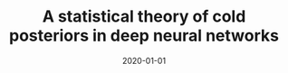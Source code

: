 ---
title: "A statistical theory of cold posteriors in deep neural networks"
collection: publications
category: ml
permalink: /publication/2020-01-01-cold-posterior
excerpt: 'This paper develops a statistical theory explaining the cold posterior effect in deep neural networks.'
date: 2020-01-01
venue: 'ICLR'
citation: 'Aitchison L. (2020). &quot;A statistical theory of cold posteriors in deep neural networks.&quot; <i>ICLR</i>.'
--- 
